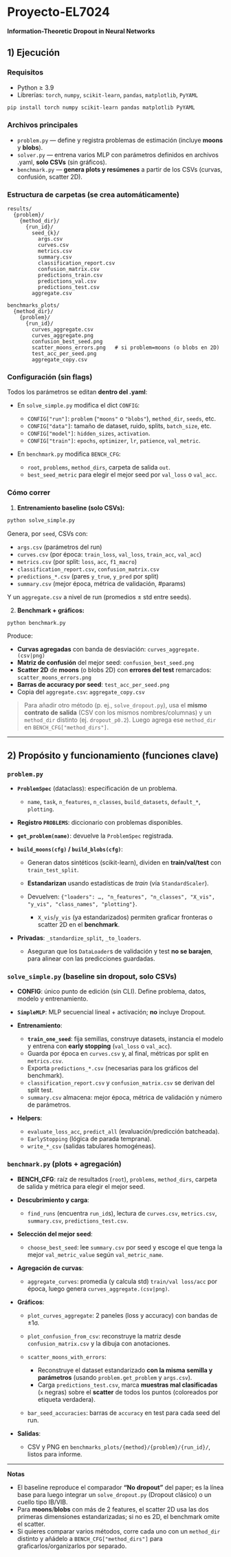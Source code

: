 # Proyecto-EL7024

**Information-Theoretic Dropout in Neural Networks**

## 1) Ejecución

### Requisitos

* Python ≥ 3.9
* Librerías: `torch`, `numpy`, `scikit-learn`, `pandas`, `matplotlib`, `PyYAML`

```bash
pip install torch numpy scikit-learn pandas matplotlib PyYAML
```

### Archivos principales

* `problem.py` — define y registra problemas de estimación (incluye **moons** y **blobs**).
* `solver.py` — entrena varios MLP con parámetros definidos en archivos .yaml, **solo CSVs** (sin gráficos).
* `benchmark.py` — **genera plots y resúmenes** a partir de los CSVs (curvas, confusión, scatter 2D).

### Estructura de carpetas (se crea automáticamente)

```
results/
  {problem}/
    {method_dir}/
      {run_id}/
        seed_{k}/
          args.csv
          curves.csv
          metrics.csv
          summary.csv
          classification_report.csv
          confusion_matrix.csv
          predictions_train.csv
          predictions_val.csv
          predictions_test.csv
        aggregate.csv

benchmarks_plots/
  {method_dir}/
    {problem}/
      {run_id}/
        curves_aggregate.csv
        curves_aggregate.png
        confusion_best_seed.png
        scatter_moons_errors.png   # si problem=moons (o blobs en 2D)
        test_acc_per_seed.png
        aggregate_copy.csv
```

### Configuración (sin flags)

Todos los parámetros se editan **dentro del .yaml**:

* En `solve_simple.py` modifica el dict `CONFIG`:

  * `CONFIG["run"]`: `problem` (`"moons"` o `"blobs"`), `method_dir`, `seeds`, etc.
  * `CONFIG["data"]`: tamaño de dataset, ruido, splits, `batch_size`, etc.
  * `CONFIG["model"]`: `hidden_sizes`, `activation`.
  * `CONFIG["train"]`: `epochs`, `optimizer`, `lr`, `patience`, `val_metric`.
* En `benchmark.py` modifica `BENCH_CFG`:

  * `root`, `problems`, `method_dirs`, carpeta de salida `out`.
  * `best_seed_metric` para elegir el mejor seed por `val_loss` o `val_acc`.

### Cómo correr

1. **Entrenamiento baseline (solo CSVs):**

```bash
python solve_simple.py
```

Genera, por `seed`, CSVs con:

* `args.csv` (parámetros del run)
* `curves.csv` (por época: `train_loss`, `val_loss`, `train_acc`, `val_acc`)
* `metrics.csv` (por split: `loss`, `acc`, `f1_macro`)
* `classification_report.csv`, `confusion_matrix.csv`
* `predictions_*.csv` (pares `y_true`, `y_pred` por split)
* `summary.csv` (mejor época, métrica de validación, #params)

Y un `aggregate.csv` a nivel de run (promedios ± std entre seeds).

2. **Benchmark + gráficos:**

```bash
python benchmark.py
```

Produce:

* **Curvas agregadas** con banda de desviación: `curves_aggregate.(csv|png)`
* **Matriz de confusión** del mejor seed: `confusion_best_seed.png`
* **Scatter 2D** de **moons** (o blobs 2D) con **errores del test** remarcados: `scatter_moons_errors.png`
* **Barras de accuracy por seed**: `test_acc_per_seed.png`
* Copia del `aggregate.csv`: `aggregate_copy.csv`

> Para añadir otro método (p. ej., `solve_dropout.py`), usa el **mismo contrato de salida** (CSV con los mismos nombres/columnas) y un `method_dir` distinto (ej. `dropout_p0.2`). Luego agrega ese `method_dir` en `BENCH_CFG["method_dirs"]`.

---

## 2) Propósito y funcionamiento (funciones clave)

### `problem.py`

* **`ProblemSpec`** (dataclass): especificación de un problema.

  * `name`, `task`, `n_features`, `n_classes`, `build_datasets`, `default_*`, `plotting`.
* **Registro `PROBLEMS`**: diccionario con problemas disponibles.
* **`get_problem(name)`**: devuelve la `ProblemSpec` registrada.
* **`build_moons(cfg)` / `build_blobs(cfg)`**:

  * Generan datos sintéticos (scikit-learn), dividen en **train/val/test** con `train_test_split`.
  * **Estandarizan** usando estadísticas de *train* (vía `StandardScaler`).
  * Devuelven: `{"loaders": …, "n_features", "n_classes", "X_vis", "y_vis", "class_names", "plotting"}`.

    * `X_vis`/`y_vis` (ya estandarizados) permiten graficar fronteras o scatter 2D en el **benchmark**.
* **Privadas**: `_standardize_split`, `_to_loaders`.

  * Aseguran que los `DataLoader`s de validación y test **no se barajen**, para alinear con las predicciones guardadas.

### `solve_simple.py` (baseline **sin dropout**, **solo CSVs**)

* **CONFIG**: único punto de edición (sin CLI). Define problema, datos, modelo y entrenamiento.
* **`SimpleMLP`**: MLP secuencial lineal + activación; **no** incluye Dropout.
* **Entrenamiento**:

  * **`train_one_seed`**: fija semillas, construye datasets, instancia el modelo y entrena con **early stopping** (`val_loss` o `val_acc`).
  * Guarda por época en `curves.csv` y, al final, métricas por split en `metrics.csv`.
  * Exporta `predictions_*.csv` (necesarias para los gráficos del benchmark).
  * `classification_report.csv` y `confusion_matrix.csv` se derivan del split test.
  * `summary.csv` almacena: mejor época, métrica de validación y número de parámetros.
* **Helpers**:

  * `evaluate_loss_acc`, `predict_all` (evaluación/predicción batcheada).
  * `EarlyStopping` (lógica de parada temprana).
  * `write_*_csv` (salidas tabulares homogéneas).

### `benchmark.py` (plots + agregación)

* **BENCH_CFG**: raíz de resultados (`root`), `problems`, `method_dirs`, carpeta de salida y métrica para elegir el mejor seed.
* **Descubrimiento y carga**:

  * `find_runs` (encuentra `run_id`s), lectura de `curves.csv`, `metrics.csv`, `summary.csv`, `predictions_test.csv`.
* **Selección del mejor seed**:

  * `choose_best_seed`: lee `summary.csv` por seed y escoge el que tenga la mejor `val_metric_value` según `val_metric_name`.
* **Agregación de curvas**:

  * `aggregate_curves`: promedia (y calcula std) `train/val loss/acc` por época, luego genera `curves_aggregate.(csv|png)`.
* **Gráficos**:

  * `plot_curves_aggregate`: 2 paneles (loss y accuracy) con bandas de ±1σ.
  * `plot_confusion_from_csv`: reconstruye la matriz desde `confusion_matrix.csv` y la dibuja con anotaciones.
  * `scatter_moons_with_errors`:

    * Reconstruye el dataset estandarizado **con la misma semilla y parámetros** (usando `problem.get_problem` y `args.csv`).
    * Carga `predictions_test.csv`, marca **muestras mal clasificadas** (`x` negras) sobre el **scatter** de todos los puntos (coloreados por etiqueta verdadera).
  * `bar_seed_accuracies`: barras de `accuracy` en test para cada seed del run.
* **Salidas**:

  * CSV y PNG en `benchmarks_plots/{method}/{problem}/{run_id}/`, listos para informe.

---

**Notas**

* El baseline reproduce el comparador **“No dropout”** del paper; es la línea base para luego integrar un `solve_dropout.py` (Dropout clásico) o un cuello tipo IB/VIB.
* Para **moons**/**blobs** con más de 2 features, el scatter 2D usa las dos primeras dimensiones estandarizadas; si no es 2D, el benchmark omite el scatter.
* Si quieres comparar varios métodos, corre cada uno con un `method_dir` distinto y añádelo a `BENCH_CFG["method_dirs"]` para graficarlos/organizarlos por separado.
